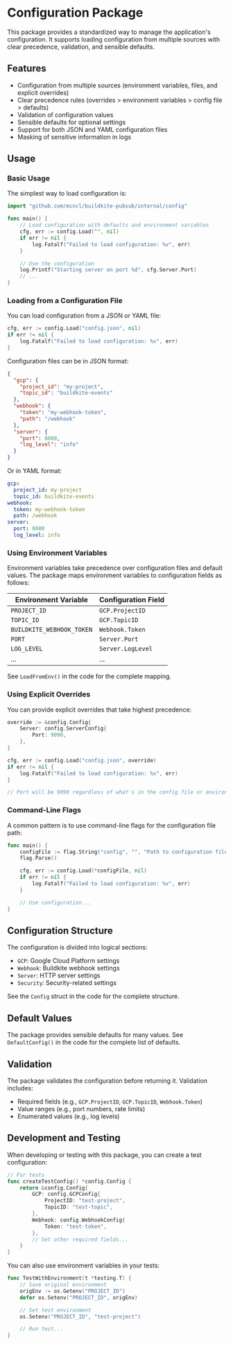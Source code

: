 # Configuration Package

This package provides a standardized way to manage the application's configuration. It supports loading configuration from multiple sources with clear precedence, validation, and sensible defaults.

## Features

- Configuration from multiple sources (environment variables, files, and explicit overrides)
- Clear precedence rules (overrides > environment variables > config file > defaults)
- Validation of configuration values
- Sensible defaults for optional settings
- Support for both JSON and YAML configuration files
- Masking of sensitive information in logs

## Usage

### Basic Usage

The simplest way to load configuration is:

```go
import "github.com/mcncl/buildkite-pubsub/internal/config"

func main() {
    // Load configuration with defaults and environment variables
    cfg, err := config.Load("", nil)
    if err != nil {
        log.Fatalf("Failed to load configuration: %v", err)
    }

    // Use the configuration
    log.Printf("Starting server on port %d", cfg.Server.Port)
    // ...
}
```

### Loading from a Configuration File

You can load configuration from a JSON or YAML file:

```go
cfg, err := config.Load("config.json", nil)
if err != nil {
    log.Fatalf("Failed to load configuration: %v", err)
}
```

Configuration files can be in JSON format:

```json
{
  "gcp": {
    "project_id": "my-project",
    "topic_id": "buildkite-events"
  },
  "webhook": {
    "token": "my-webhook-token",
    "path": "/webhook"
  },
  "server": {
    "port": 8080,
    "log_level": "info"
  }
}
```

Or in YAML format:

```yaml
gcp:
  project_id: my-project
  topic_id: buildkite-events
webhook:
  token: my-webhook-token
  path: /webhook
server:
  port: 8080
  log_level: info
```

### Using Environment Variables

Environment variables take precedence over configuration files and default values. The package maps environment variables to configuration fields as follows:

| Environment Variable | Configuration Field |
|----------------------|---------------------|
| `PROJECT_ID` | `GCP.ProjectID` |
| `TOPIC_ID` | `GCP.TopicID` |
| `BUILDKITE_WEBHOOK_TOKEN` | `Webhook.Token` |
| `PORT` | `Server.Port` |
| `LOG_LEVEL` | `Server.LogLevel` |
| ... | ... |

See `LoadFromEnv()` in the code for the complete mapping.

### Using Explicit Overrides

You can provide explicit overrides that take highest precedence:

```go
override := &config.Config{
    Server: config.ServerConfig{
        Port: 9090,
    },
}

cfg, err := config.Load("config.json", override)
if err != nil {
    log.Fatalf("Failed to load configuration: %v", err)
}

// Port will be 9090 regardless of what's in the config file or environment
```

### Command-Line Flags

A common pattern is to use command-line flags for the configuration file path:

```go
func main() {
    configFile := flag.String("config", "", "Path to configuration file")
    flag.Parse()

    cfg, err := config.Load(*configFile, nil)
    if err != nil {
        log.Fatalf("Failed to load configuration: %v", err)
    }

    // Use configuration...
}
```

## Configuration Structure

The configuration is divided into logical sections:

- `GCP`: Google Cloud Platform settings
- `Webhook`: Buildkite webhook settings
- `Server`: HTTP server settings
- `Security`: Security-related settings

See the `Config` struct in the code for the complete structure.

## Default Values

The package provides sensible defaults for many values. See `DefaultConfig()` in the code for the complete list of defaults.

## Validation

The package validates the configuration before returning it. Validation includes:

- Required fields (e.g., `GCP.ProjectID`, `GCP.TopicID`, `Webhook.Token`)
- Value ranges (e.g., port numbers, rate limits)
- Enumerated values (e.g., log levels)

## Development and Testing

When developing or testing with this package, you can create a test configuration:

```go
// For tests
func createTestConfig() *config.Config {
    return &config.Config{
        GCP: config.GCPConfig{
            ProjectID: "test-project",
            TopicID: "test-topic",
        },
        Webhook: config.WebhookConfig{
            Token: "test-token",
        },
        // Set other required fields...
    }
}
```

You can also use environment variables in your tests:

```go
func TestWithEnvironment(t *testing.T) {
    // Save original environment
    origEnv := os.Getenv("PROJECT_ID")
    defer os.Setenv("PROJECT_ID", origEnv)

    // Set test environment
    os.Setenv("PROJECT_ID", "test-project")

    // Run test...
}
```
